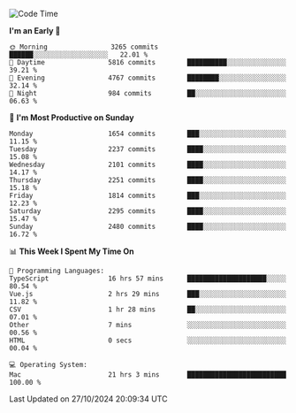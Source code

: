 <!--START_SECTION:waka-->
![Code Time](http://img.shields.io/badge/Code%20Time-4%2C472%20hrs%2042%20mins-blue)

**I'm an Early 🐤** 

```text
🌞 Morning                3265 commits        ██████░░░░░░░░░░░░░░░░░░░   22.01 % 
🌆 Daytime                5816 commits        ██████████░░░░░░░░░░░░░░░   39.21 % 
🌃 Evening                4767 commits        ████████░░░░░░░░░░░░░░░░░   32.14 % 
🌙 Night                  984 commits         ██░░░░░░░░░░░░░░░░░░░░░░░   06.63 % 
```
📅 **I'm Most Productive on Sunday** 

```text
Monday                   1654 commits        ███░░░░░░░░░░░░░░░░░░░░░░   11.15 % 
Tuesday                  2237 commits        ████░░░░░░░░░░░░░░░░░░░░░   15.08 % 
Wednesday                2101 commits        ████░░░░░░░░░░░░░░░░░░░░░   14.17 % 
Thursday                 2251 commits        ████░░░░░░░░░░░░░░░░░░░░░   15.18 % 
Friday                   1814 commits        ███░░░░░░░░░░░░░░░░░░░░░░   12.23 % 
Saturday                 2295 commits        ████░░░░░░░░░░░░░░░░░░░░░   15.47 % 
Sunday                   2480 commits        ████░░░░░░░░░░░░░░░░░░░░░   16.72 % 
```


📊 **This Week I Spent My Time On** 

```text
💬 Programming Languages: 
TypeScript               16 hrs 57 mins      ████████████████████░░░░░   80.54 % 
Vue.js                   2 hrs 29 mins       ███░░░░░░░░░░░░░░░░░░░░░░   11.82 % 
CSV                      1 hr 28 mins        ██░░░░░░░░░░░░░░░░░░░░░░░   07.01 % 
Other                    7 mins              ░░░░░░░░░░░░░░░░░░░░░░░░░   00.56 % 
HTML                     0 secs              ░░░░░░░░░░░░░░░░░░░░░░░░░   00.04 % 

💻 Operating System: 
Mac                      21 hrs 3 mins       █████████████████████████   100.00 % 
```


 Last Updated on 27/10/2024 20:09:34 UTC
<!--END_SECTION:waka-->
